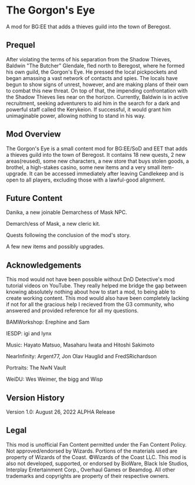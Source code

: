 # The Gorgon's Eye
A mod for BG:EE that adds a thieves guild into the town of Beregost.
<h2>Prequel</h2>
<p>After violating the terms of his separation from the Shadow Thieves, Baldwin
"The Butcher" Glendale, fled north to Beregost, where he formed his own guild,
the Gorgon's Eye. He pressed the local pickpockets and began amassing a vast
network of contacts and spies. The locals have begun to show signs of unrest,
however, and are making plans of their own to combat this new threat. On top of
that, the impending confrontation with the Shadow Thieves lies near on the
horizon. Currently, Baldwin is in active recruitment, seeking adventurers to
aid him in the search for a dark and powerful staff called the Kerykeion. If
successful, it would grant him unimaginable power, allowing nothing to stand in
his way.</p>

<h2>Mod Overview</h2>
<p>The Gorgon's Eye is a small content mod for BG:EE/SoD and EET that adds a
thieves guild into the town of Beregost. It contains 18 new quests, 2 new
areas(reused), some new characters, a new store that buys stolen goods, a
brothel, a high-stakes casino, some new items and a very small item-upgrade. It
can be accessed immediately after leaving Candlekeep and is open to all
players, excluding those with a lawful-good alignment.</p>

<h2>Future Content</h2>

Danika, a new joinable Demarchess of Mask NPC.

Demarch/ess of Mask, a new cleric kit.

Quests following the conclusion of the mod's story.

A few new items and possibly upgrades.
 
<h2>Acknowledgements</h2>
<p>This mod would not have been possible without DnD Detective's mod tutorial 
videos on YouTube. They really helped me bridge the gap between knowing
absolutely nothing about how to start a mod, to being able to create working
content. This mod would also have been completely lacking if not for all the 
gracious help I recieved from the G3 community, who answered and provided
reference for all my questions.</p>

BAMWorkshop: Erephine and Sam

IESDP: igi and lynx

Music: Hayato Matsuo, Masaharu Iwata and Hitoshi Sakimoto

NearInfinity: Argent77, Jon Olav Hauglid and FredSRichardson

Portraits: The NwN Vault  

WeiDU: Wes Weimer, the bigg and Wisp

<h2>Version History</h2>

Version 1.0: August 26, 2022
ALPHA Release

<h2>Legal</h2>
<p>This mod is unofficial Fan Content permitted under the Fan Content Policy. Not
approved/endorsed by Wizards. Portions of the materials used are property of
Wizards of the Coast. ©Wizards of the Coast LLC. This mod is also not
developed, supported, or endorsed by BioWare, Black Isle Studios, Interplay
Entertainment Corp., Overhaul Games or Beamdog. All other trademarks and
copyrights are property of their respective owners.</p>
